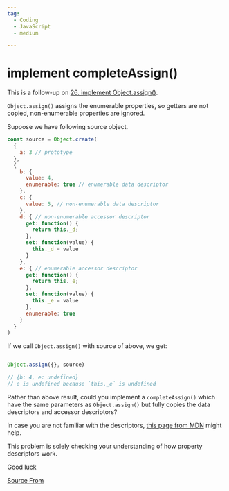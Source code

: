 ```yaml
---
tag:
  - Coding
  - JavaScript
  - medium

---
```

  
# implement completeAssign() 

This is a follow-up on [26\. implement Object.assign()](https://bigfrontend.dev/problem/implement-object-assign).

`Object.assign()` assigns the enumerable properties, so getters are not copied, non-enumerable properties are ignored.

Suppose we have following source object.

```js
const source = Object.create(
  {
    a: 3 // prototype
  },
  {
    b: {
      value: 4,
      enumerable: true // enumerable data descriptor
    },
    c: {
      value: 5, // non-enumerable data descriptor
    },
    d: { // non-enumerable accessor descriptor 
      get: function() {
        return this._d;
      },
      set: function(value) {
        this._d = value
      }
    },
    e: { // enumerable accessor descriptor 
      get: function() {
        return this._e;
      },
      set: function(value) {
        this._e = value
      },
      enumerable: true
    }
  }
)
```

If we call `Object.assign()` with source of above, we get:

```js

Object.assign({}, source)

// {b: 4, e: undefined}
// e is undefined because `this._e` is undefined
```

Rather than above result, could you implement a `completeAssign()` which have the same parameters as `Object.assign()` but fully copies the data descriptors and accessor descriptors?

In case you are not familiar with the descriptors, [this page from MDN](https://developer.mozilla.org/en-US/docs/Web/JavaScript/Reference/Global_Objects/Object/defineProperty) might help.

This problem is solely checking your understanding of how property descriptors work.

Good luck


[Source From](https://bigfrontend.dev/problem/implement-completeAssign)

  